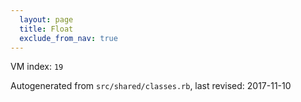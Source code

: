 ```yaml
---
  layout: page
  title: Float
  exclude_from_nav: true
---
```


VM index: `19`

Autogenerated from `src/shared/classes.rb`, last revised: 2017-11-10